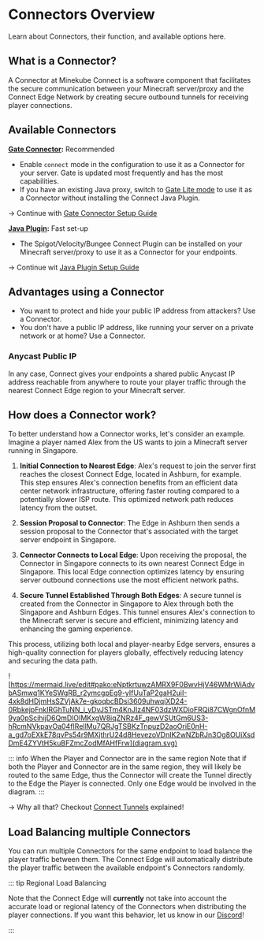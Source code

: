 # Connectors Overview

Learn about Connectors, their function, and available options here.

## What is a Connector?

A Connector at Minekube Connect is a software component that facilitates the secure
communication between your Minecraft server/proxy and the Connect Edge Network by
creating secure outbound tunnels for receiving player connections.

## Available Connectors

**[Gate Connector](gate.md):** <VPBadge type="info">Recommended</VPBadge>

- Enable `connect` mode in the configuration to use it as a Connector for your
  server. Gate is updated most frequently and has the most capabilities.
- If you have an existing Java proxy, switch to [Gate Lite mode](gate.md#gate-lite-mode) to use it as a Connector
  without installing the Connect Java Plugin.

-> Continue with [Gate Connector Setup Guide](gate.md)

**[Java Plugin](plugin.md):** <VPBadge type="info">Fast set-up</VPBadge>

- The Spigot/Velocity/Bungee Connect Plugin can be installed on your Minecraft server/proxy to
  use it as a Connector for your endpoints.

-> Continue wit [Java Plugin Setup Guide](plugin.md)

## Advantages using a Connector

- You want to protect and hide your public IP address from attackers? Use a Connector.
- You don't have a public IP address, like running your server on a private network or at home? Use a Connector.

### Anycast Public IP

In any case, Connect gives your endpoints a shared public Anycast IP address reachable from
anywhere to route your player traffic through the nearest Connect Edge region to your Minecraft server.

## How does a Connector work?

To better understand how a Connector works, let's consider an example. Imagine a player named Alex from the US wants to
join a Minecraft server running in Singapore.

1. **Initial Connection to Nearest Edge**: Alex's request to join the server first reaches the closest Connect Edge,
   located in Ashburn, for example. This step ensures Alex's connection benefits from an efficient data center network
   infrastructure, offering faster routing compared to a potentially slower ISP route. This optimized network path
   reduces latency from the outset.

2. **Session Proposal to Connector**: The Edge in Ashburn then sends a session proposal to the Connector that's
   associated with the target server endpoint in Singapore.

3. **Connector Connects to Local Edge**: Upon receiving the proposal, the Connector in Singapore connects to its own
   nearest Connect Edge in Singapore. This local Edge connection optimizes latency by ensuring server outbound
   connections use the most efficient network paths.

4. **Secure Tunnel Established Through Both Edges**: A secure tunnel is created from the Connector in Singapore to Alex
   through both the Singapore and Ashburn Edges. This tunnel ensures Alex's connection to the Minecraft server is secure
   and efficient, minimizing latency and enhancing the gaming experience.

This process, utilizing both local and player-nearby Edge servers, ensures a high-quality connection for players
globally, effectively reducing latency and securing the data path.

![https://mermaid.live/edit#pako:eNptkrtuwzAMRX9F0BwvHjV46WMrWiAdvbASmwq1KYeSWgRB_r2ymcgpEg9-yIfUuTaP2gaH2uiI-4xk8dHDjmHsSZVjAk7e-gkoqbcBDsi3609uhwqiXD24-0RbkejpFnkIRGhTuNN_i_yDvJSTm4KnJIz4NF03dzWXDioFRQi87CWgnOfnM9ya0pScihijD6QmDlOIMKxgW8iqZNRz4F_gewVSUtGm6US3-hRcmNVkpavOa04fIRellMu7QRJgTSBKzTnpuzD2aoOriE0nH-a_gd7oEXkE78qvPs54r9MXjthrU24d8HevezoVDnIK2wNZbRJn3Og8OUiXsdDmE4ZYVtH5kuBFZmcZodMfAHfFrw](diagram.svg)

::: info When the Player and Connector are in the same region
Note that if both the Player and Connector are in the same region, they will likely be routed to the same Edge, thus
the Connector will create the Tunnel directly to the Edge the Player is connected. Only one Edge would be involved in the diagram.
::: 

-> Why all that? Checkout [Connect Tunnels](/guide/tunnels) explained!

## Load Balancing multiple Connectors

You can run multiple Connectors for the same endpoint to load balance the player traffic between them.
The Connect Edge will automatically distribute the player traffic between the available endpoint's Connectors randomly.

::: tip Regional Load Balancing

Note that the Connect Edge will **currently** not take into account the accurate load or regional latency of the
Connectors when
distributing the player connections. If you want this behavior, let us know in
our [Discord](https://minekube.com/discord)!

::: 